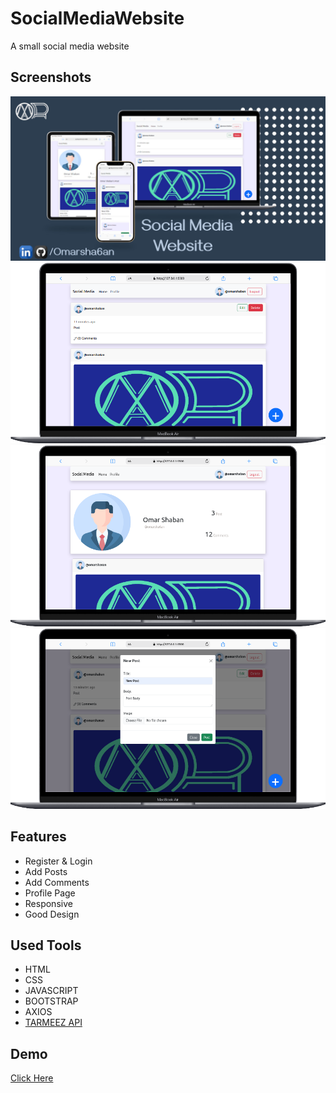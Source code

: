 # SocialMediaWebsite

A small social media website

## Screenshots

<img src="imgs/baner.jpg"/>
<img src="imgs/1.png">
<img src="imgs/2.png"/>
<img src="imgs/3.png"/>

## Features

- Register & Login
- Add Posts
- Add Comments
- Profile Page
- Responsive
- Good Design

## Used Tools

- HTML
- CSS
- JAVASCRIPT
- BOOTSTRAP
- AXIOS
- <a href="https://documenter.getpostman.com/view/4696539/2s83zjqN3F">TARMEEZ API</a>

## Demo

<a href="https://omarsha6an.github.io/SocialMediaWebsite/">Click Here</a>
